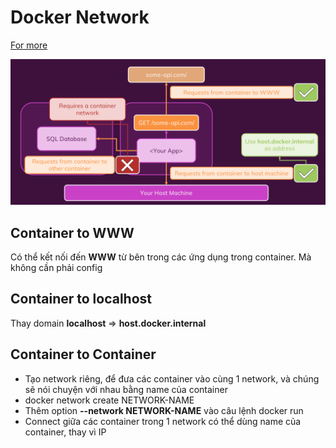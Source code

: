 # Docker Network

[For more](https://github.com/Hjn4Pwn/docker-docs/blob/master/docs/docker-coban/docker-network.md)

![alt text](./image/network_1.png)

## Container to WWW

Có thể kết nối đến **WWW** từ bên trong các ứng dụng trong container. Mà không cần phải config

## Container to localhost

Thay domain **localhost** => **host.docker.internal**

## Container to Container

- Tạo network riêng, để đưa các container vào cùng 1 network, và chúng sẽ nói chuyện với nhau bằng name của container
- docker network create NETWORK-NAME
- Thêm option **--network NETWORK-NAME** vào câu lệnh docker run
- Connect giữa các container trong 1 network có thể dùng name của container, thay vì IP
